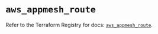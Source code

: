 # `aws_appmesh_route`

Refer to the Terraform Registry for docs: [`aws_appmesh_route`](https://registry.terraform.io/providers/hashicorp/aws/5.90.0/docs/resources/appmesh_route).
